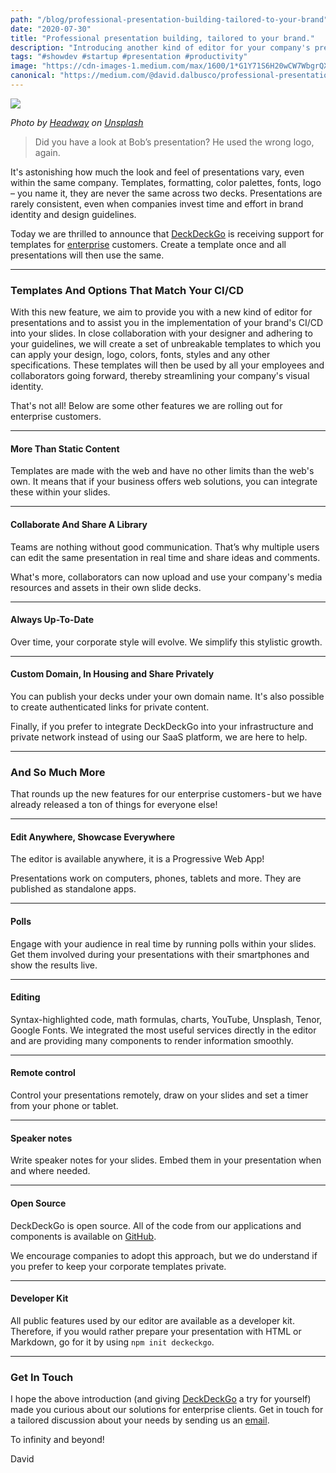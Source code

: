 ```yaml
---
path: "/blog/professional-presentation-building-tailored-to-your-brand"
date: "2020-07-30"
title: "Professional presentation building, tailored to your brand."
description: "Introducing another kind of editor for your company's presentations."
tags: "#showdev #startup #presentation #productivity"
image: "https://cdn-images-1.medium.com/max/1600/1*G1Y71S6H20wCW7WbgrQXew.jpeg"
canonical: "https://medium.com/@david.dalbusco/professional-presentation-building-tailored-to-your-brand-c3d1d6695915"
---
```


![](https://cdn-images-1.medium.com/max/1600/1*G1Y71S6H20wCW7WbgrQXew.jpeg)

_Photo by [Headway](https://unsplash.com/@headwayio?utm_source=unsplash&utm_medium=referral&utm_content=creditCopyText) on [Unsplash](https://unsplash.com/?utm_source=unsplash&utm_medium=referral&utm_content=creditCopyText)_

> Did you have a look at Bob’s presentation? He used the wrong logo, again.

It's astonishing how much the look and feel of presentations vary, even within the same company. Templates, formatting, color palettes, fonts, logo – you name it, they are never the same across two decks. Presentations are rarely consistent, even when companies invest time and effort in brand identity and design guidelines.

Today we are thrilled to announce that [DeckDeckGo](https://deckdeckgo.com) is receiving support for templates for [enterprise](https://deckdeckgo.com/enterprise) customers. Create a template once and all presentations will then use the same.

---

### Templates And Options That Match Your CI/CD

With this new feature, we aim to provide you with a new kind of editor for presentations and to assist you in the implementation of your brand's CI/CD into your slides. In close collaboration with your designer and adhering to your guidelines, we will create a set of unbreakable templates to which you can apply your design, logo, colors, fonts, styles and any other specifications. These templates will then be used by all your employees and collaborators going forward, thereby streamlining your company's visual identity.

That's not all! Below are some other features we are rolling out for enterprise customers.

---

#### More Than Static Content

Templates are made with the web and have no other limits than the web's own. It means that if your business offers web solutions, you can integrate these within your slides.

---

#### Collaborate And Share A Library

Teams are nothing without good communication. That’s why multiple users can edit the same presentation in real time and share ideas and comments.

What's more, collaborators can now upload and use your company's media resources and assets in their own slide decks.

---

#### Always Up-To-Date

Over time, your corporate style will evolve. We simplify this stylistic growth.

---

#### Custom Domain, In Housing and Share Privately

You can publish your decks under your own domain name. It's also possible to create authenticated links for private content.

Finally, if you prefer to integrate DeckDeckGo into your infrastructure and private network instead of using our SaaS platform, we are here to help.

---

### And So Much More

That rounds up the new features for our enterprise customers - but we have already released a ton of things for everyone else!

---

#### Edit Anywhere, Showcase Everywhere

The editor is available anywhere, it is a Progressive Web App!

Presentations work on computers, phones, tablets and more. They are published as standalone apps.

---

#### Polls

Engage with your audience in real time by running polls within your slides. Get them involved during your presentations with their smartphones and show the results live.

---

#### Editing

Syntax-highlighted code, math formulas, charts, YouTube, Unsplash, Tenor, Google Fonts. We integrated the most useful services directly in the editor and are providing many components to render information smoothly.

---

#### Remote control

Control your presentations remotely, draw on your slides and set a timer from your phone or tablet.

---

#### Speaker notes

Write speaker notes for your slides. Embed them in your presentation when and where needed.

---

#### Open Source

DeckDeckGo is open source. All of the code from our applications and components is available on [GitHub](https://github.com/deckgo/deckdeckgo).

We encourage companies to adopt this approach, but we do understand if you prefer to keep your corporate templates private.

---

#### Developer Kit

All public features used by our editor are available as a developer kit. Therefore, if you would rather prepare your presentation with HTML or Markdown, go for it by using `npm init deckeckgo`.

---

### Get In Touch

I hope the above introduction (and giving [DeckDeckGo](https://deckdeckgo.com) a try for yourself) made you curious about our solutions for enterprise clients. Get in touch for a tailored discussion about your needs by sending us an [email](mailto:hello@deckdeckgo.com).

To infinity and beyond!

David
